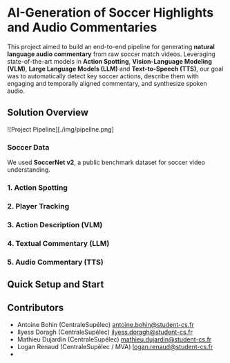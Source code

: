 # AI-Generation of Soccer Highlights and Audio Commentaries

This project aimed to build an end-to-end pipeline for generating **natural language audio commentary** from raw soccer match videos. Leveraging state-of-the-art models in **Action Spotting**, **Vision-Language Modeling (VLM)**, **Large Language Models (LLM)** and **Text-to-Speech (TTS)**, our goal was to automatically detect key soccer actions, describe them with engaging and temporally aligned commentary, and synthesize spoken audio.

## Solution Overview
![Project Pipeline][./img/pipeline.png]

### Soccer Data
We used **SoccerNet v2**, a public benchmark dataset for soccer video understanding.

### 1. Action Spotting

### 2. Player Tracking

### 3. Action Description (VLM)

### 4. Textual Commentary (LLM)

### 5. Audio Commentary (TTS)

## Quick Setup and Start

## Contributors
- Antoine Bohin (CentraleSupélec) antoine.bohin@student-cs.fr
- Ilyess Doragh (CentraleSupélec) ilyess.doragh@student-cs.fr
- Mathieu Dujardin (CentraleSupélec) mathieu.dujardin@student-cs.fr
- Logan Renaud (CentraleSupélec / MVA) logan.renaud@student-cs.fr
- 
